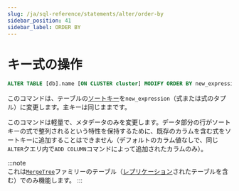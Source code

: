 ```yaml
---
slug: /ja/sql-reference/statements/alter/order-by
sidebar_position: 41
sidebar_label: ORDER BY
---
```


# キー式の操作

``` sql
ALTER TABLE [db].name [ON CLUSTER cluster] MODIFY ORDER BY new_expression
```

このコマンドは、テーブルの[ソートキー](../../../engines/table-engines/mergetree-family/mergetree.md)を`new_expression`（式または式のタプル）に変更します。主キーは同じままです。

このコマンドは軽量で、メタデータのみを変更します。データ部分の行がソートキーの式で整列されるという特性を保持するために、既存のカラムを含む式をソートキーに追加することはできません（デフォルトのカラム値なしで、同じ`ALTER`クエリ内で`ADD COLUMN`コマンドによって追加されたカラムのみ）。

:::note    
これは[`MergeTree`](../../../engines/table-engines/mergetree-family/mergetree.md)ファミリーのテーブル（[レプリケーション](../../../engines/table-engines/mergetree-family/replication.md)されたテーブルを含む）でのみ機能します。
:::
